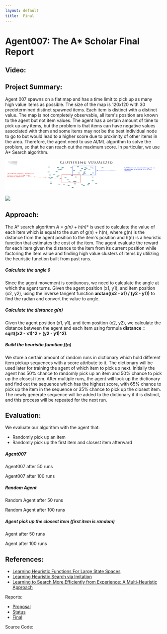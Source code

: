 ```yaml
---
layout: default
title:  Final
---
```


# Agent007: The A* Scholar Final Report

## Video:

## Project Summary:
Agent 007 spawns on a flat map and has a time limit to pick up as many high value items as possible. The size of the map is 120x120 
with 30 predetermined distinct spawned items. Each item is distinct with a distinct value. The map is not completely observable, all item's position are known to the agent but not item values. The agent has a certain amount of time to pick up any items, but the problem is that items can have negative values associated with them and some items may not be the best individual node to go to but would lead to a higher score due to proximity of other items in the area. Therefore, the agent need to use AI/ML algorithm to solve the problem, so that he can reach out the maximum score. In particular, we use A* Search algorithm.

<a href="url"><img src="ClusteringVisualized.png" height="100" width="500" ></a>

<img src="https://github.com/KumarHX/Agent007-TheAStarScholar/blob/master/docs/ClusteringVisualized.png" width="500"/>


## Approach:
The A* search algorithm **A* = g(n) + h(n)** is used to calculate the value of each item which is equal to the sum of g(n) + h(n), where g(n) is the distance from the agent position to the item's position and h(n) is a heuristic function that estimates the cost of the item. The agent evaluate the reward for each item given the distance to the item from its current position while factoring the item value and finding high value clusters of items by utilizing the heuristic function built from past runs.

##### **Calculate the angle θ**
Since the agent movement is contiunous, we need to calculate the angle at which the agent turns. Given the agent position (x1, y1), and item position (x2, y2), using the inverse tangent function **arctan((x2 - x1) / (y2 - y1))** to find the radian and convert the value to angle.

##### **Calculate the distance g(n)**
Given the agent position (x1, y1), and item position (x2, y2), we calculate the distance between the agent and each item using formula **distance = sqrt((x2 - x1)^2 + (y2 - y1)^2)**.

##### **Build the heuristic function f(n)**
We store a certain amount of random runs in dictionary which hold different item pickup sequences with a score attribute to it. The dictionary will be used later for training the agent of which item to pick up next. Initially the agent has 50% chance to randomly pick up an item and 50% chance to pick up the closest item. After multiple runs, the agent will look up the dictionary and find out the sequence which has the highest score, with 65% chance to pick up the item in the sequence or 35% chance to pick up the closest item. The newly generate sequence will be added to the dictionary if it is distinct, and this process will be repeated for the next run.

## Evaluation:
We evaluate our algorithm with the agent that:
- Randomly pick up an item
- Randomly pick up the first item and closest item afterward

##### **Agent007**
Agent007 after 50 runs

Agent007 after 100 runs

##### **Random Agent**
Random Agent after 50 runs

Random Agent after 100 runs

##### **Agent pick up the closest item (first item is random)**
Agent after 50 runs

Agent after 100 runs

## References:
- [Learning Heuristic Functions For Large State Spaces](https://www.sciencedirect.com/science/article/pii/S0004370211000877?fbclid=IwAR3o29EXShje6HAfJ-OC908yusSttGQ1AaaLXFmG_2wmK_0_tiwZCSYQCDI) 
- [Learning Heuristic Search via Imitation](http://proceedings.mlr.press/v78/bhardwaj17a/bhardwaj17a.pdf)
- [Learning to Search More Efficiently from Experience: A Multi-Heuristic Approach](https://www.cs.cmu.edu/~maxim/files/learningtosearch_socs15.pdf)

Reports:

- [Proposal](proposal.html)
- [Status](status.html)
- [Final](final.html)

Source Code:


